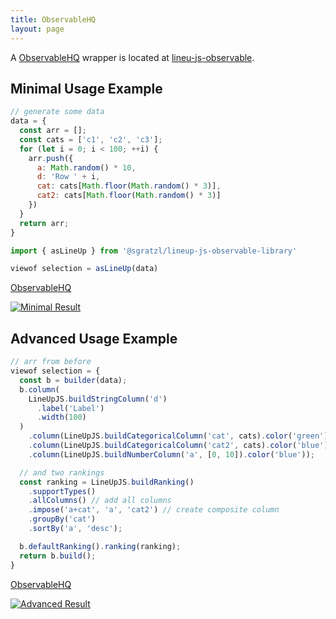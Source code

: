 ```yaml
---
title: ObservableHQ
layout: page
---
```


A [ObservableHQ](https://observablehq.com/) wrapper is located at [lineu-js-observable](https://observablehq.com/@sgratzl/lineup-js-observable-library). 


Minimal Usage Example
---------------------

```javascript
// generate some data
data = {
  const arr = [];
  const cats = ['c1', 'c2', 'c3'];
  for (let i = 0; i < 100; ++i) {
    arr.push({
      a: Math.random() * 10,
      d: 'Row ' + i,
      cat: cats[Math.floor(Math.random() * 3)],
      cat2: cats[Math.floor(Math.random() * 3)]
    })
  }
  return arr;
}
```
```js
import { asLineUp } from '@sgratzl/lineup-js-observable-library'
```
```js
viewof selection = asLineUp(data)
```

[ObservableHQ](https://observablehq.com/@sgratzl/lineup-simple-example-with-observable-base)

[![Minimal Result](https://user-images.githubusercontent.com/4129778/75078130-cd276d80-54d2-11ea-9496-0cc685e826ee.png)](https://observablehq.com/@sgratzl/lineup-simple-example-with-observable-base)


Advanced Usage Example
----------------------

```js
// arr from before
viewof selection = {
  const b = builder(data);
  b.column(
    LineUpJS.buildStringColumn('d')
      .label('Label')
      .width(100)
  )
    .column(LineUpJS.buildCategoricalColumn('cat', cats).color('green'))
    .column(LineUpJS.buildCategoricalColumn('cat2', cats).color('blue'))
    .column(LineUpJS.buildNumberColumn('a', [0, 10]).color('blue'));

  // and two rankings
  const ranking = LineUpJS.buildRanking()
    .supportTypes()
    .allColumns() // add all columns
    .impose('a+cat', 'a', 'cat2') // create composite column
    .groupBy('cat')
    .sortBy('a', 'desc');

  b.defaultRanking().ranking(ranking);
  return b.build();
}
```

[ObservableHQ](https://observablehq.com/@sgratzl/lineup-advanced-example)

[![Advanced Result](https://user-images.githubusercontent.com/4129778/75078499-bfbeb300-54d3-11ea-92aa-b9ab0d2af043.png)](https://observablehq.com/@sgratzl/lineup-advanced-example)
